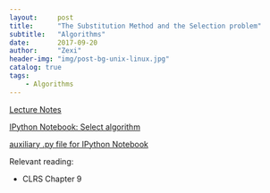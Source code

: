 ```yaml
---
layout:     post
title:      "The Substitution Method and the Selection problem"
subtitle:   "Algorithms"
date:       2017-09-20
author:     "Zexi"
header-img: "img/post-bg-unix-linux.jpg"
catalog: true
tags:
    - Algorithms
---
```


[Lecture Notes](/blog/docs/algorithms/CS161Lecture03.pdf)

[IPython Notebook: Select algorithm](/blog/docs/algorithms/lecture4.pdf)

[auxiliary .py file for IPython Notebook](/blog/docs/algorithms/auxFileLecture4.py)

Relevant reading:

* CLRS Chapter 9